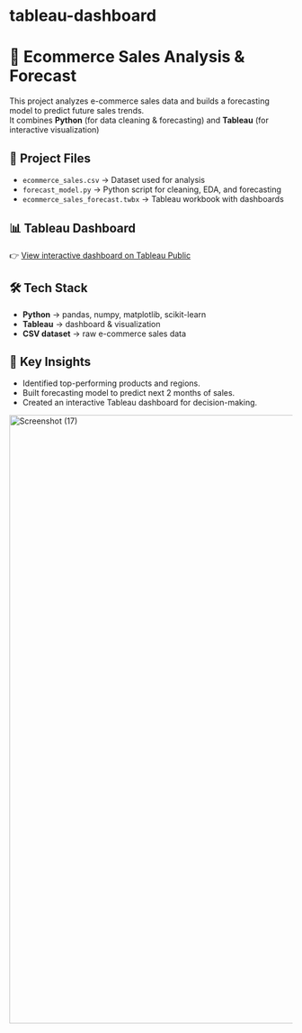# tableau-dashboard
# 🛒 Ecommerce Sales Analysis & Forecast
This project analyzes e-commerce sales data and builds a forecasting model to predict future sales trends.  
It combines **Python** (for data cleaning & forecasting) and **Tableau** (for interactive visualization)
## 📂 Project Files
- `ecommerce_sales.csv` → Dataset used for analysis  
- `forecast_model.py` → Python script for cleaning, EDA, and forecasting  
- `ecommerce_sales_forecast.twbx` → Tableau workbook with dashboards  
## 📊 Tableau Dashboard
👉 [View interactive dashboard on Tableau Public](https://public.tableau.com/views/E-COMMERCESALESANALYSISANDFORECAST/Dashboard?:language=en-US&publish=yes&sid=&redirect=auth&:display_count=n&origin=viz_share_link)  
## 🛠️ Tech Stack
- **Python** → pandas, numpy, matplotlib, scikit-learn  
- **Tableau** → dashboard & visualization  
- **CSV dataset** → raw e-commerce sales data  
## 🚀 Key Insights
- Identified top-performing products and regions.  
- Built forecasting model to predict next 2 months of sales.  
- Created an interactive Tableau dashboard for decision-making.  
<img width="1920" height="1080" alt="Screenshot (17)" src="https://github.com/user-attachments/assets/5ab6428f-6c16-4121-add2-c7c3fa0ba83d" />
